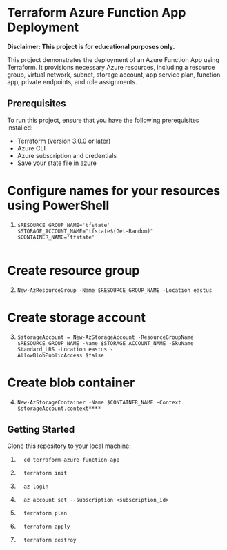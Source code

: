 # Terraform Azure Function App Deployment

**Disclaimer: This project is for educational purposes only.**

This project demonstrates the deployment of an Azure Function App using Terraform. It provisions necessary Azure resources, including a resource group, virtual network, subnet, storage account, app service plan, function app, private endpoints, and role assignments.


## Prerequisites

To run this project, ensure that you have the following prerequisites installed:

- Terraform (version 3.0.0 or later)
- Azure CLI
- Azure subscription and credentials
- Save your state file in azure

# Configure names for your resources using PowerShell 
 1. ```shell
    $RESOURCE_GROUP_NAME='tfstate'
    $STORAGE_ACCOUNT_NAME="tfstate$(Get-Random)"
    $CONTAINER_NAME='tfstate'
  
# Create resource group
2. ```shell
   New-AzResourceGroup -Name $RESOURCE_GROUP_NAME -Location eastus

# Create storage account
3. ```shell
   $storageAccount = New-AzStorageAccount -ResourceGroupName $RESOURCE_GROUP_NAME -Name $STORAGE_ACCOUNT_NAME -SkuName Standard_LRS -Location eastus -   
   AllowBlobPublicAccess $false

# Create blob container
4. ```shell
   New-AzStorageContainer -Name $CONTAINER_NAME -Context $storageAccount.context****

## Getting Started

 Clone this repository to your local machine:

1. ```shell
     cd terraform-azure-function-app
2. ```shell
     terraform init
3. ```shell
     az login
4. ```shell
     az account set --subscription <subscription_id>
5. ```shell
     terraform plan
6. ```shell
     terraform apply
7. ```shell
     terraform destroy

